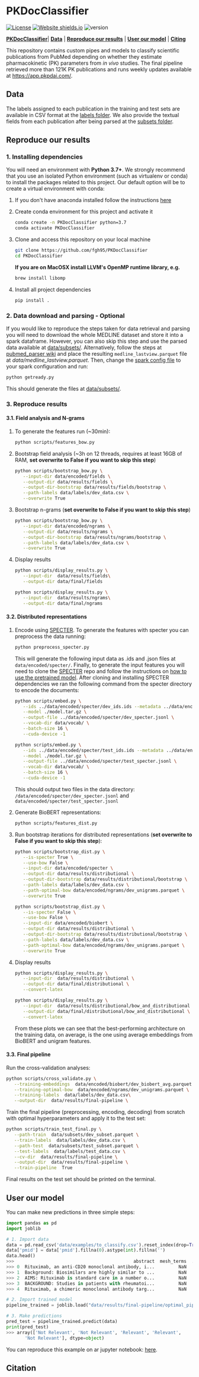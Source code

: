 # PKDocClassifier
[![License](https://img.shields.io/badge/License-MIT-blue.svg)](https://github.com/fgh95/PKDocClassifier/blob/master/LICENSE) [![Website shields.io](https://img.shields.io/website-up-down-green-red/http/shields.io.svg)](https://app.pkpdai.com/) ![version](https://img.shields.io/badge/version-0.1.0-blue) 


[**PKDocClassifier**](#pkdocclassifier)| [**Data**](#data) | [**Reproduce our results**](#reproduce-our-results) | [**User our model**](#user-our-model) | [**Citing**](#citation)

This repository contains custom pipes and models to classify scientific publications from PubMed depending on whether they estimate pharmacokinetic (PK) parameters from _in vivo_ studies. The final pipeline retrieved more than 121K PK publications and runs weekly updates available at https://app.pkpdai.com/.

## Data

The labels assigned to each publication in the training and test sets are available in CSV format at the [labels folder](https://github.com/fgh95/PKDocClassifier/tree/master/data/labels). We also provide the textual fields from each publication after being parsed at the [subsets folder](https://github.com/fgh95/PKDocClassifier/tree/master/data/subsets).

## Reproduce our results

### 1. Installing dependencies 

You will need an environment with **Python 3.7+**. We strongly recommend that you use an isolated Python environment (such as virtualenv or conda) to install the packages related to this project. Our default option will be to create a virtual environment with conda:
    
1. If you don't have anaconda installed follow the instructions [here](https://conda.io/projects/conda/en/latest/user-guide/install/index.html?highlight=conda#regular-installation)

2. Create conda environment for this project and activate it 

    ````bash
   conda create -n PKDocClassifier python=3.7
   conda activate PKDocClassifier
    ````

3. Clone and access this repository on your local machine 
   
   ````bash
   git clone https://github.com/fgh95/PKDocClassifier
   cd PKDocClassifier
   ````
   **If you are on MacOSX install LLVM's OpenMP runtime library, e.g.** 

   ````bash
   brew install libomp
   ````

5. Install all project dependencies

   ````bash
   pip install .
   ````

### 2. Data download and parsing - Optional

If you would like to reproduce the steps taken for data retrieval and parsing you will need to download the whole MEDLINE dataset and store it into a spark dataframe. 
However, you can also skip this step and use the parsed data available at [data/subsets/](https://github.com/fgh95/PKDocClassifier/tree/master/data/subsets). Alternatively, follow the steps at [pubmed_parser wiki](https://github.com/titipata/pubmed_parser/wiki/Download-and-preprocess-MEDLINE-dataset) and place the resulting `medline_lastview.parquet` file at _data/medline_lastview.parquet_. Then, change the [spark config file](https://github.com/fgh95/PKDocClassifier/blob/master/sparksetup/sparkconf.py) to your spark configuration and run:

````bash
python getready.py
````

This should generate the files at [data/subsets/](https://github.com/fgh95/PKDocClassifier/tree/master/data/subsets).

### 3. Reproduce results

#### 3.1. Field analysis and N-grams

1. To generate the features run (~30min):

   ````bash
   python scripts/features_bow.py
   ````

2. Bootstrap field analysis (~3h on 12 threads, requires at least 16GB of RAM, **set overwrite to False if you want to skip this step**)

   ````bash
   python scripts/bootstrap_bow.py \
      --input-dir data/encoded/fields \
      --output-dir data/results/fields \
      --output-dir-bootstrap data/results/fields/bootstrap \
      --path-labels data/labels/dev_data.csv \
      --overwrite True
   ````

3. Bootstrap n-grams (**set overwrite to False if you want to skip this step**)

   ````bash
   python scripts/bootstrap_bow.py \
      --input-dir data/encoded/ngrams \
      --output-dir data/results/ngrams \
      --output-dir-bootstrap data/results/ngrams/bootstrap \
      --path-labels data/labels/dev_data.csv \
      --overwrite True
   ````

4. Display results

   ````bash
   python scripts/display_results.py \
      --input-dir  data/results/fields\
      --output-dir data/final/fields
   ````

   ````bash
   python scripts/display_results.py \
      --input-dir  data/results/ngrams\
      --output-dir data/final/ngrams
   ````

#### 3.2. Distributed representations


1. Encode using [SPECTER](https://github.com/allenai/specter). To generate the features with specter you can preprocess the data running: 

   ````bash
   python preprocess_specter.py
   ````

   This will generate the following input data as .ids and .json files at `data/encoded/specter/`. Finally, 
   to generate the input features you will need to clone the [SPECTER](https://github.com/allenai/specter) repo and follow the instructions on [how to use the pretrained model](https://github.com/allenai/specter#how-to-use-the-pretrained-model). 
   After cloning and installing SPECTER dependencies we ran the following command from the specter directory to encode the documents: 

   ````bash
   python scripts/embed.py \
      --ids ../data/encoded/specter/dev_ids.ids --metadata ../data/encoded/specter/dev_meta.json \
      --model ./model.tar.gz \
      --output-file ../data/encoded/specter/dev_specter.jsonl \
      --vocab-dir data/vocab/ \
      --batch-size 16 \
      --cuda-device -1
   ````

   ````bash
   python scripts/embed.py \
      --ids ../data/encoded/specter/test_ids.ids --metadata ../data/encoded/specter/test_meta.json \
      --model ./model.tar.gz \
      --output-file ../data/encoded/specter/test_specter.jsonl \
      --vocab-dir data/vocab/ \
      --batch-size 16 \
      --cuda-device -1
   ````

   This should output two files in the data directory: 
   `/data/encoded/specter/dev_specter.jsonl` and `data/encoded/specter/test_specter.jsonl`


2. Generate BioBERT representations:

   ````bash
   python scripts/features_dist.py
   ````

3. Run bootstrap iterations for distributed representations (**set overwrite to False if you want to skip this step**):
   ````bash
   python scripts/bootstrap_dist.py \
      --is-specter True \
      --use-bow False \
      --input-dir data/encoded/specter \
      --output-dir data/results/distributional \
      --output-dir-bootstrap data/results/distributional/bootstrap \
      --path-labels data/labels/dev_data.csv \
      --path-optimal-bow data/encoded/ngrams/dev_unigrams.parquet \
      --overwrite True
   ````
   
   ````bash
   python scripts/bootstrap_dist.py \
      --is-specter False \
      --use-bow False \
      --input-dir data/encoded/biobert \
      --output-dir data/results/distributional \
      --output-dir-bootstrap data/results/distributional/bootstrap \
      --path-labels data/labels/dev_data.csv \
      --path-optimal-bow data/encoded/ngrams/dev_unigrams.parquet \
      --overwrite True
   ````

   
4. Display results

   ````bash
   python scripts/display_results.py \
      --input-dir  data/results/distributional \
      --output-dir data/final/distributional \
      --convert-latex
   ````
   
   ````bash
   python scripts/display_results.py \
      --input-dir  data/results/distributional/bow_and_distributional \
      --output-dir data/final/distributional/bow_and_distributional \
      --convert-latex
   ````

   From these plots we can see that the best-performing architecture on the training data, on average, is the one using average embeddings from BioBERT and unigram features. 


#### 3.3. Final pipeline

Run the cross-validation analyses: 

   ````bash
   python scripts/cross_validate.py \
      --training-embeddings  data/encoded/biobert/dev_biobert_avg.parquet \
      --training-optimal-bow  data/encoded/ngrams/dev_unigrams.parquet \
      --training-labels  data/labels/dev_data.csv\
      --output-dir  data/results/final-pipeline \
   ````

Train the final pipeline (preprocessing, encoding, decoding) from scratch with optimal hyperparameters and apply it to the test set:

   ````bash
   python scripts/train_test_final.py \
      --path-train  data/subsets/dev_subset.parquet \
      --train-labels  data/labels/dev_data.csv \
      --path-test  data/subsets/test_subset.parquet \
      --test-labels  data/labels/test_data.csv \
      --cv-dir  data/results/final-pipeline \
      --output-dir  data/results/final-pipeline \
      --train-pipeline  True 
   ````

Final results on the test set should be printed on the terminal.

## User our model

You can make new predictions in three simple steps: 

```python
import pandas as pd
import joblib

# 1. Import data
data = pd.read_csv('data/examples/to_classify.csv').reset_index(drop=True)
data['pmid'] = data['pmid'].fillna(0).astype(int).fillna('')
data.head()
>>>                                             abstract  mesh_terms  ...                                              title      pmid
>>> 0  Rituximab, an anti-CD20 monoclonal antibody, i...         NaN  ...  Pharmacokinetics, efficacy and safety of the r...  28766389
>>> 1  Background: Biosimilars are highly similar to ...         NaN  ...  A Randomized, Double-Blind, Efficacy and Safet...  31820339
>>> 2  AIMS: Rituximab is standard care in a number o...         NaN  ...  Pharmacokinetics, exposure, efficacy and safet...  31050355
>>> 3  BACKGROUND: Studies in patients with rheumatoi...         NaN  ...  Efficacy, pharmacokinetics, and safety of the ...  28712940
>>> 4  Rituximab, a chimeric monoclonal antibody targ...         NaN  ...  Rituximab (monoclonal anti-CD20 antibody): mec...  14576843

# 2. Import trained model
pipeline_trained = joblib.load("data/results/final-pipeline/optimal_pipeline.pkl")

# 3. Make predictions
pred_test = pipeline_trained.predict(data)
print(pred_test)
>>> array(['Not Relevant', 'Not Relevant', 'Relevant', 'Relevant',
       'Not Relevant'], dtype=object)

```


You can reproduce this example on ar jupyter notebook: [here](https://github.com/fgh95/PKDocClassifier/tree/master/scripts/NewPredictions.ipynb).

## Citation